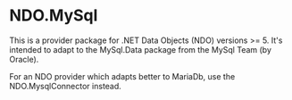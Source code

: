 # NDO.MySql

This is a provider package for .NET Data Objects (NDO) versions >= 5. It's intended to adapt to the MySql.Data package from the MySql Team (by Oracle).

For an NDO provider which adapts better to MariaDb, use the NDO.MysqlConnector instead.
